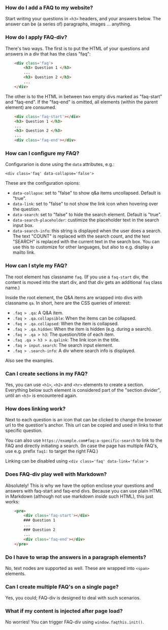 ### How do I add a FAQ to my website?

Start writing your questions in `<h3>` headers, and your answers below.
The answer can be (a series of) paragraphs, images ... anything.


### How do I apply FAQ-div?

There's two ways. The first is to put the HTML of your questions and answers in a div that has the class "faq":

```html
    <div class='faq'>
        <h3> Question 1 </h3>
        ...
        <h3> Question 2 </h3>
        ...
    </div>
```

The other is to the HTML in between two empty divs marked as "faq-start" and "faq-end".
If the "faq-end" is omitted, all elements (within the parent element) are consumed.

```html
    <div class='faq-start'></div>
    <h3> Question 1 </h3>
    ...
    <h3> Question 2 </h3>
    ...
    <div class='faq-end'></div>
```


### How can I configure my FAQ?

Configurarion is done using the `data` attributes, e.g.:
```
<div class='faq' data-collapse='false'>
```

These are the configuration opions:

* `data-collapse`: set to "false" to show q&a items uncollapsed. Default is "true".
* `data-link`: set to "false" to not show the link icon when hovering over the question.
* `data-search`: set to "false" to hide the search element. Default is "true".
* `data-search-placeholder`: custimize the placeholder text in the search input box.
* `data-search-info`: this string is displayed when the user does a search.
  The text "COUNT" is replaced with the search count, and the text "SEARCH" is replaced with
  the current text in the search box. You can use this to customize for other languages,
  but also to e.g. display a mailto link.


### How can I style my FAQ?

The root element has classname `faq`. (If you use a `faq-start` div, the content is moved into the start div, and that div gets an additional `faq` class name.)

Inside the root element, the Q&A items are wrapped into divs with classname `qa`.
In short, here are the CSS queries of interest:

* `.faq > .qa`: A Q&A item.
* `.faq > .qa.collapsible`: When the items can be collapsed.
* `.faq > .qa.collapsed`: When the item is collapsed.
* `.faq > .qa.hidden`: When the item is hidden (e.g. during a search).
* `.faq > .qa > h3`: The question/title of each item.
* `.faq .qa > h3 > a.qalink`: The link icon in the title.
* `.faq > input.search`: The search input element.
* `.faq > .search-info`: A div where search info is displayed.

Also see the examples.


### Can I create sections in my FAQ?

Yes, you can use `<h1>`, `<h2>` and `<hr>` elements to create a section.
Everything below such element is considered part of the "section divider", until an `<h3>` is encountered again.


### How does linking work?

Next to each question is an icon that can be clicked to change the browser url to the question's anchor.
This url can be copied and used in links to that specific question.

You can also use `https://example.com#faq:a-specific-search` to link to the FAQ and directly initiating a search.
(In case the page has multiple FAQ's, use e.g. prefix `faq1:` to target the right FAQ.)

Linking can be disabled using `<div class='faq' data-link='false'>`


### Does FAQ-div play well with Markdown?

Absolutely! This is why we have the option enclose your questions and answers with faq-start and faq-end divs.
Because you can use plain HTML in Markdown (although not use markdown <i>inside</i> such HTML), this just works:

```html
    <pre>
        <div class='faq-start'></div>
        ### Question 1
        ...
        ### Question 2
        ...
        <div class='faq-end'></div>
    </pre>
```


### Do I have to wrap the answers in a paragraph elements?

No, text nodes are supported as well. These are wrapped into `<span>` elements.


### Can I create multiple FAQ's on a single page?

Yes, you could; FAQ-div is designed to deal with such scenarios.


### What if my content is injected after page load?

No worries! You can trigger FAQ-div using `window.faqthis.init()`.
